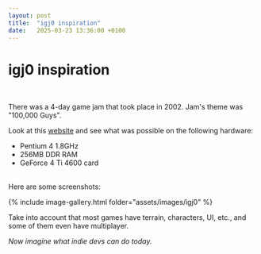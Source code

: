 ```yaml
---
layout: post
title:  "igj0 inspiration"
date:   2025-03-23 13:36:00 +0100
---
```


# igj0 inspiration
<br>

There was a 4-day game jam that took place in 2002. Jam's theme was "100,000 Guys". 

Look at this [website](http://www.indiegamejam.com/igj0/index.html) and see what was possible on the following hardware: 

- Pentium 4 1.8GHz  
- 256MB DDR RAM  
- GeForce 4 Ti 4600 card

<br>
Here are some screenshots:

{% include image-gallery.html folder="assets/images/igj0" %}

Take into account that most games have terrain, characters, UI, etc., and some of them even have multiplayer.

*Now imagine what indie devs can do today.*
